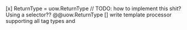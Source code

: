 [x] ReturnType = uow.ReturnType // TODO: how  to implement this shit? Using a selector?? @@uow.ReturnType
[] write template processor supporting all tag types and 
